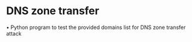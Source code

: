 # DNS zone transfer

• Python program to test the provided domains list for DNS zone transfer attack
